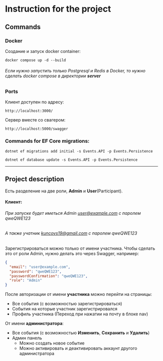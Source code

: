 # Instruction for the project
## Commands

### Docker

 Создание и запуск docker container:

``` shell
docker compose up -d --build
```

###### Если нужно запустить только Postgresql и Redis в Docker, то нужно сделать docker compose в директории **server**
### Ports
Клиент доступен по адресу:
```
http://localhost:3000/
```
Сервер вместе со свагером:
```
http://localhost:5000/swagger
```
### Commands for EF Core migrations:
``` shell
dotnet ef migrations add initial -s Events.API -p Events.Persistence
```
``` shell
dotnet ef database update -s Events.API -p Events.Persistence
```
---
## Project description
Есть разделение на две роли, **Admin** и **User**(Participant).
#### Клиент:
###### При запуске будет иметься Admin user@example.com с паролем qweQWE123
###### А также учатник kuncovs19@gmail.com с паролем qweQWE123
Зарегистрироваться можно только от имени участника. Чтобы сделать это от роли Admin, нужно делать это через Swagger, например:
``` json
{
  "email": "user@example.com",
  "password": "qweQWE123",
  "passwordConfirmation": "qweQWE123",
  "role": "Admin"
}
```
После авторизации от имени  **участника** можно перейти на страницы:
- Все события (с возможностью зарегистрироваться)
- События на которые участник зарегистрировался
- Профиль участника (Переход при нажатии на почту в блоке nav)

От имени **администратора**:
- Все события (с возможностью **Изменить**, **Сохранить** и **Удалить**)
- Админ панель
	- Можно создать новое событие
	- Можно активировать и деактивировать аккаунт другого администратора

